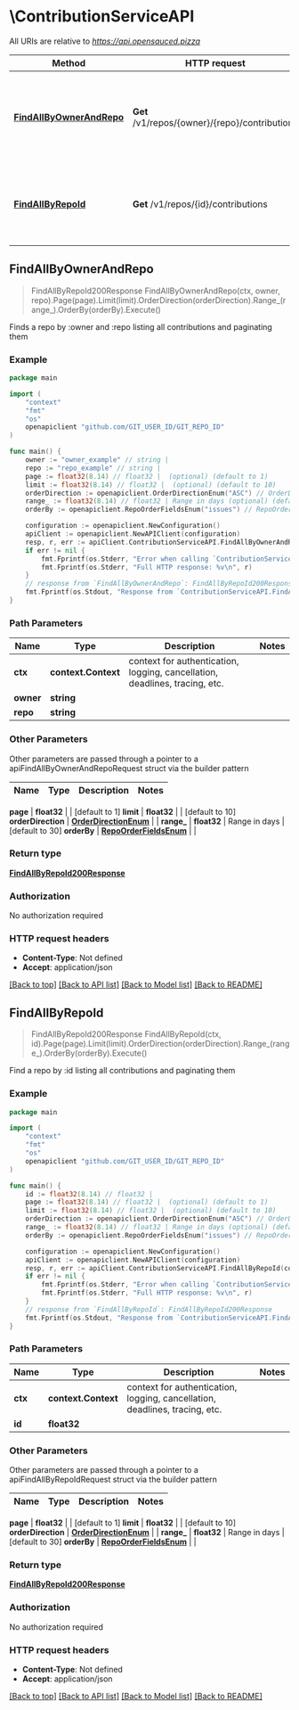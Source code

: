 # \ContributionServiceAPI

All URIs are relative to *https://api.opensauced.pizza*

Method | HTTP request | Description
------------- | ------------- | -------------
[**FindAllByOwnerAndRepo**](ContributionServiceAPI.md#FindAllByOwnerAndRepo) | **Get** /v1/repos/{owner}/{repo}/contributions | Finds a repo by :owner and :repo listing all contributions and paginating them
[**FindAllByRepoId**](ContributionServiceAPI.md#FindAllByRepoId) | **Get** /v1/repos/{id}/contributions | Find a repo by :id listing all contributions and paginating them



## FindAllByOwnerAndRepo

> FindAllByRepoId200Response FindAllByOwnerAndRepo(ctx, owner, repo).Page(page).Limit(limit).OrderDirection(orderDirection).Range_(range_).OrderBy(orderBy).Execute()

Finds a repo by :owner and :repo listing all contributions and paginating them

### Example

```go
package main

import (
    "context"
    "fmt"
    "os"
    openapiclient "github.com/GIT_USER_ID/GIT_REPO_ID"
)

func main() {
    owner := "owner_example" // string | 
    repo := "repo_example" // string | 
    page := float32(8.14) // float32 |  (optional) (default to 1)
    limit := float32(8.14) // float32 |  (optional) (default to 10)
    orderDirection := openapiclient.OrderDirectionEnum("ASC") // OrderDirectionEnum |  (optional)
    range_ := float32(8.14) // float32 | Range in days (optional) (default to 30)
    orderBy := openapiclient.RepoOrderFieldsEnum("issues") // RepoOrderFieldsEnum |  (optional)

    configuration := openapiclient.NewConfiguration()
    apiClient := openapiclient.NewAPIClient(configuration)
    resp, r, err := apiClient.ContributionServiceAPI.FindAllByOwnerAndRepo(context.Background(), owner, repo).Page(page).Limit(limit).OrderDirection(orderDirection).Range_(range_).OrderBy(orderBy).Execute()
    if err != nil {
        fmt.Fprintf(os.Stderr, "Error when calling `ContributionServiceAPI.FindAllByOwnerAndRepo``: %v\n", err)
        fmt.Fprintf(os.Stderr, "Full HTTP response: %v\n", r)
    }
    // response from `FindAllByOwnerAndRepo`: FindAllByRepoId200Response
    fmt.Fprintf(os.Stdout, "Response from `ContributionServiceAPI.FindAllByOwnerAndRepo`: %v\n", resp)
}
```

### Path Parameters


Name | Type | Description  | Notes
------------- | ------------- | ------------- | -------------
**ctx** | **context.Context** | context for authentication, logging, cancellation, deadlines, tracing, etc.
**owner** | **string** |  | 
**repo** | **string** |  | 

### Other Parameters

Other parameters are passed through a pointer to a apiFindAllByOwnerAndRepoRequest struct via the builder pattern


Name | Type | Description  | Notes
------------- | ------------- | ------------- | -------------


 **page** | **float32** |  | [default to 1]
 **limit** | **float32** |  | [default to 10]
 **orderDirection** | [**OrderDirectionEnum**](OrderDirectionEnum.md) |  | 
 **range_** | **float32** | Range in days | [default to 30]
 **orderBy** | [**RepoOrderFieldsEnum**](RepoOrderFieldsEnum.md) |  | 

### Return type

[**FindAllByRepoId200Response**](FindAllByRepoId200Response.md)

### Authorization

No authorization required

### HTTP request headers

- **Content-Type**: Not defined
- **Accept**: application/json

[[Back to top]](#) [[Back to API list]](../README.md#documentation-for-api-endpoints)
[[Back to Model list]](../README.md#documentation-for-models)
[[Back to README]](../README.md)


## FindAllByRepoId

> FindAllByRepoId200Response FindAllByRepoId(ctx, id).Page(page).Limit(limit).OrderDirection(orderDirection).Range_(range_).OrderBy(orderBy).Execute()

Find a repo by :id listing all contributions and paginating them

### Example

```go
package main

import (
    "context"
    "fmt"
    "os"
    openapiclient "github.com/GIT_USER_ID/GIT_REPO_ID"
)

func main() {
    id := float32(8.14) // float32 | 
    page := float32(8.14) // float32 |  (optional) (default to 1)
    limit := float32(8.14) // float32 |  (optional) (default to 10)
    orderDirection := openapiclient.OrderDirectionEnum("ASC") // OrderDirectionEnum |  (optional)
    range_ := float32(8.14) // float32 | Range in days (optional) (default to 30)
    orderBy := openapiclient.RepoOrderFieldsEnum("issues") // RepoOrderFieldsEnum |  (optional)

    configuration := openapiclient.NewConfiguration()
    apiClient := openapiclient.NewAPIClient(configuration)
    resp, r, err := apiClient.ContributionServiceAPI.FindAllByRepoId(context.Background(), id).Page(page).Limit(limit).OrderDirection(orderDirection).Range_(range_).OrderBy(orderBy).Execute()
    if err != nil {
        fmt.Fprintf(os.Stderr, "Error when calling `ContributionServiceAPI.FindAllByRepoId``: %v\n", err)
        fmt.Fprintf(os.Stderr, "Full HTTP response: %v\n", r)
    }
    // response from `FindAllByRepoId`: FindAllByRepoId200Response
    fmt.Fprintf(os.Stdout, "Response from `ContributionServiceAPI.FindAllByRepoId`: %v\n", resp)
}
```

### Path Parameters


Name | Type | Description  | Notes
------------- | ------------- | ------------- | -------------
**ctx** | **context.Context** | context for authentication, logging, cancellation, deadlines, tracing, etc.
**id** | **float32** |  | 

### Other Parameters

Other parameters are passed through a pointer to a apiFindAllByRepoIdRequest struct via the builder pattern


Name | Type | Description  | Notes
------------- | ------------- | ------------- | -------------

 **page** | **float32** |  | [default to 1]
 **limit** | **float32** |  | [default to 10]
 **orderDirection** | [**OrderDirectionEnum**](OrderDirectionEnum.md) |  | 
 **range_** | **float32** | Range in days | [default to 30]
 **orderBy** | [**RepoOrderFieldsEnum**](RepoOrderFieldsEnum.md) |  | 

### Return type

[**FindAllByRepoId200Response**](FindAllByRepoId200Response.md)

### Authorization

No authorization required

### HTTP request headers

- **Content-Type**: Not defined
- **Accept**: application/json

[[Back to top]](#) [[Back to API list]](../README.md#documentation-for-api-endpoints)
[[Back to Model list]](../README.md#documentation-for-models)
[[Back to README]](../README.md)

